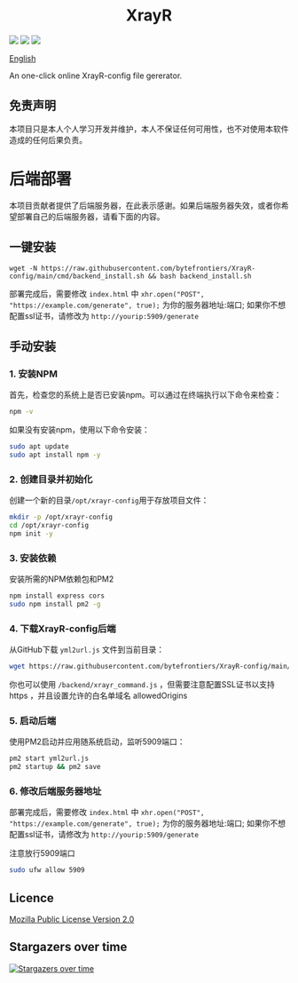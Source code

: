 <h1 align="center">XrayR</h1>

![](https://img.shields.io/github/stars/bytefrontiers/XrayR-config)
![](https://img.shields.io/github/forks/bytefrontiers/XrayR-config)
![](https://github.com/XrayR-project/XrayR/actions/workflows/docker.yml/badge.svg)

[English](https://github.com/bytefrontiers/XrayR-config/)

An one-click online XrayR-config file gererator.


## 免责声明

本项目只是本人个人学习开发并维护，本人不保证任何可用性，也不对使用本软件造成的任何后果负责。



# 后端部署

本项目贡献者提供了后端服务器，在此表示感谢。如果后端服务器失效，或者你希望部署自己的后端服务器，请看下面的内容。

## 一键安装

```
wget -N https://raw.githubusercontent.com/bytefrontiers/XrayR-config/main/cmd/backend_install.sh && bash backend_install.sh
```

部署完成后，需要修改 `index.html` 中 `xhr.open("POST", "https://example.com/generate", true);` 为你的服务器地址:端口; 如果你不想配置ssl证书，请修改为 `http://yourip:5909/generate`

## 手动安装

### 1. 安装NPM

首先，检查您的系统上是否已安装npm。可以通过在终端执行以下命令来检查：

```bash
npm -v
```

如果没有安装npm，使用以下命令安装：

```bash
sudo apt update
sudo apt install npm -y
```

### 2. 创建目录并初始化

创建一个新的目录`/opt/xrayr-config`用于存放项目文件：

```bash
mkdir -p /opt/xrayr-config
cd /opt/xrayr-config
npm init -y
```

### 3. 安装依赖

安装所需的NPM依赖包和PM2

```bash
npm install express cors
sudo npm install pm2 -g
```


### 4. 下载XrayR-config后端

从GitHub下载 `yml2url.js` 文件到当前目录：

```bash
wget https://raw.githubusercontent.com/bytefrontiers/XrayR-config/main/yml2url/yml2url.js
```

你也可以使用 `/backend/xrayr_command.js` ，但需要注意配置SSL证书以支持 https ，并且设置允许的白名单域名 allowedOrigins

### 5. 启动后端

使用PM2启动并应用随系统启动，监听5909端口：

```bash
pm2 start yml2url.js
pm2 startup && pm2 save
```

### 6. 修改后端服务器地址

部署完成后，需要修改 `index.html` 中 `xhr.open("POST", "https://example.com/generate", true);` 为你的服务器地址:端口; 如果你不想配置ssl证书，请修改为 `http://yourip:5909/generate`

注意放行5909端口

```bash
sudo ufw allow 5909
```

## Licence

[Mozilla Public License Version 2.0](https://github.com/bytefrontiers/XrayR-config/blob/master/LICENSE)

## Stargazers over time

[![Stargazers over time](https://starchart.cc/bytefrontiers/XrayR-config.svg)](https://starchart.cc/bytefrontiers/XrayR-config)